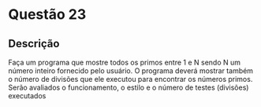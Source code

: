 # Questão 23

## Descrição
Faça um programa que mostre todos os primos entre 1 e N sendo N um número inteiro fornecido pelo usuário.
O programa deverá mostrar também o número de divisões que ele executou para encontrar os números
primos. Serão avaliados o funcionamento, o estilo e o número de testes (divisões) executados